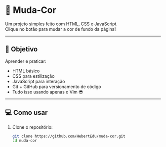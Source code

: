 # 🎨 Muda-Cor

Um projeto simples feito com HTML, CSS e JavaScript.  
Clique no botão para mudar a cor de fundo da página!

---

## 📌 Objetivo

Aprender e praticar:

- HTML básico
- CSS para estilização
- JavaScript para interação
- Git + GitHub para versionamento de código
- Tudo isso usando apenas o Vim 😎

---

## 💻 Como usar

1. Clone o repositório:
   ```bash
   git clone https://github.com/HebertEdu/muda-cor.git
   cd muda-cor

